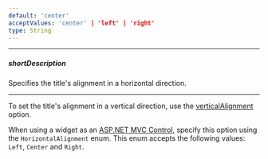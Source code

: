 ```yaml
---
default: 'center'
acceptValues: 'center' | 'left' | 'right'
type: String
---
```

---
##### shortDescription
Specifies the title's alignment in a horizontal direction.

---
To set the title's alignment in a vertical direction, use the [verticalAlignment](/api-reference/20%20Data%20Visualization%20Widgets/BaseWidget/1%20Configuration/title/verticalAlignment.md '{basewidgetpath}/Configuration/title#verticalAlignment') option.

When using a widget as an [ASP.NET MVC Control](/concepts/35%20ASP.NET%20MVC%20Controls/20%20Fundamentals '/Documentation/Guide/ASP.NET_MVC_Controls/Fundamentals/'), specify this option using the `HorizontalAlignment` enum. This enum accepts the following values: `Left`, `Center` and `Right`.